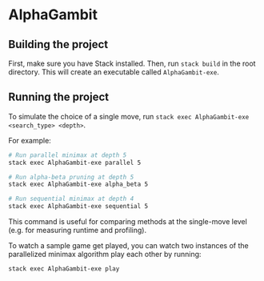 # AlphaGambit

## Building the project

First, make sure you have Stack installed. Then, run `stack build` in the root directory. This will create an executable called `AlphaGambit-exe`. 

## Running the project

To simulate the choice of a single move, run `stack exec AlphaGambit-exe <search_type> <depth>`.

For example:
```bash
# Run parallel minimax at depth 5
stack exec AlphaGambit-exe parallel 5 

# Run alpha-beta pruning at depth 5
stack exec AlphaGambit-exe alpha_beta 5 

# Run sequential minimax at depth 4
stack exec AlphaGambit-exe sequential 5 
```

This command is useful for comparing methods at the single-move level (e.g. for measuring runtime and profiling). 

To watch a sample game get played, you can watch two instances of the parallelized minimax algorithm play each other by running:

```bash
stack exec AlphaGambit-exe play  
```